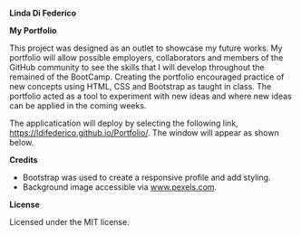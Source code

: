 **Linda Di Federico**

**My Portfolio**

This project was designed as an outlet to showcase my future works. My portfolio will allow possible employers, collaborators and members of the GitHub community to see the skills that I will develop throughout the remained of the BootCamp. Creating the portfolio encouraged practice of new concepts using HTML, CSS and Bootstrap as taught in class. The portfolio acted as a tool to experiment with new ideas and where new ideas can be applied in the coming weeks. 

The applicatication will deploy by selecting the following link, https://ldifederico.github.io/Portfolio/. The window will appear as shown below.

**Credits**

- Bootstrap was used to create a responsive profile and add styling. 
- Background image accessible via www.pexels.com.

**License**

Licensed under the MIT license.
